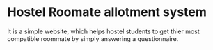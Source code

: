 # Hostel Roomate allotment system

It is a simple website, which helps hostel students to get thier most compatible roommate by simply answering a questionnaire.
